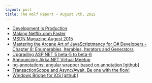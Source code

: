 ```yaml
---
layout: post
title: The Wolf Report - August 7th, 2015
---
```


- [Development Is Production](http://www.michaelnygard.com/blog/2015/08/development-is-production/)
- [Making Netflix.com Faster](http://techblog.netflix.com/2015/08/making-netflixcom-faster.html)
- [MSDN Magazine August 2015](https://msdn.microsoft.com/magazine/en-gb)
- [Mastering the Arcane Art of JavaScriptmancy for C# Developers - Chapter 8: Enumerables, Iterables, Iterators and Generators](http://www.barbarianmeetscoding.com/blog/2015/08/06/mastering-the-arcane-art-of-javasciptmancy-for-c-sharp-developers-chapter-8-enumerables-iterators-and-generators/)
- [Upgrading ASP.NET 5 beta-5 to beta-6](http://www.joshgraham.com/upgrading-from-asp-net-beta-5-to-beta-6/)
- [Announcing: Akka.NET Virtual Meetup](https://petabridge.com/blog/akkadotnet-virtual-meetup)
- [ng-annotations: angular wrapper based on annotation [github]](https://github.com/PillowPillow/ng-annotations)
- [TransactionScope and Async/Await. Be one with the flow!](http://particular.net/blog/transactionscope-and-async-await-be-one-with-the-flow)
- [Windows Bridge for iOS [github]](https://github.com/Microsoft/WinObjC)

